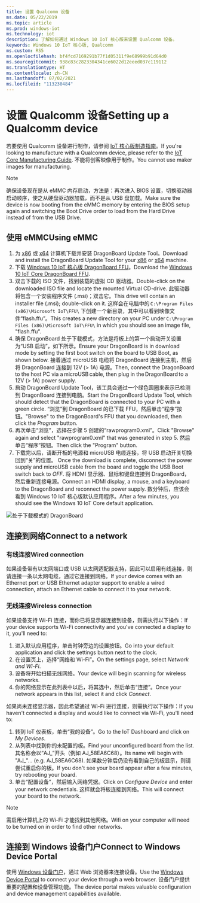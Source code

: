 ```yaml
---
title: 设置 Qualcomm 设备
ms.date: 05/22/2019
ms.topic: article
ms.prod: windows-iot
ms.technology: iot
description: 了解如何通过 Windows 10 IoT 核心版来设置 Qualcomm 设备。
keywords: Windows 10 IoT 核心版, Qualcomm
ms.custom: RS5
ms.openlocfilehash: bf4fcd7169291b77f1d05311f9e68999b91d64d0
ms.sourcegitcommit: 938c83c2823304341ce6022d12eeed037c119112
ms.translationtype: HT
ms.contentlocale: zh-CN
ms.lasthandoff: 07/02/2021
ms.locfileid: "113230484"
---
```

# <a name="setting-up-a-qualcomm-device"></a><span data-ttu-id="3f36e-104">设置 Qualcomm 设备</span><span class="sxs-lookup"><span data-stu-id="3f36e-104">Setting up a Qualcomm device</span></span>

<span data-ttu-id="3f36e-105">若要使用 Qualcomm 设备进行制作，请参阅 [IoT 核心版制造指南](https://docs.microsoft.com/windows-hardware/manufacture/iot/iot-core-manufacturing-guide)。</span><span class="sxs-lookup"><span data-stu-id="3f36e-105">If you're looking to manufacture with a Qualcomm device, please refer to the [IoT Core Manufacturing Guide](https://docs.microsoft.com/windows-hardware/manufacture/iot/iot-core-manufacturing-guide).</span></span> <span data-ttu-id="3f36e-106">不能将创客映像用于制作。</span><span class="sxs-lookup"><span data-stu-id="3f36e-106">You cannot use maker images for manufacturing.</span></span>

> [!NOTE]
> <span data-ttu-id="3f36e-107">确保设备现在是从 eMMC 内存启动，方法是：再次进入 BIOS 设置，切换驱动器启动顺序，使之从硬盘驱动器加载，而不是从 USB 盘加载。</span><span class="sxs-lookup"><span data-stu-id="3f36e-107">Make sure the device is now booting from the eMMC memory by entering the BIOS setup again and switching the Boot Drive order to load from the Hard Drive instead of from the USB Drive.</span></span>

## <a name="using-emmc"></a><span data-ttu-id="3f36e-108">使用 eMMC</span><span class="sxs-lookup"><span data-stu-id="3f36e-108">Using eMMC</span></span>

1. <span data-ttu-id="3f36e-109">为 [x86](https://developer.qualcomm.com/download/db410c/windows-10-iot-update-tool-dragonboard-410c-x86.zip) 或 [x64](https://developer.qualcomm.com/download/db410c/windows-10-iot-update-tool-dragonboard-410c-x64.zip) 计算机下载并安装 DragonBoard Update Tool。</span><span class="sxs-lookup"><span data-stu-id="3f36e-109">Download and install the DragonBoard Update Tool for your [x86](https://developer.qualcomm.com/download/db410c/windows-10-iot-update-tool-dragonboard-410c-x86.zip) or [x64](https://developer.qualcomm.com/download/db410c/windows-10-iot-update-tool-dragonboard-410c-x64.zip) machine.</span></span>
2. <span data-ttu-id="3f36e-110">下载 [Windows 10 IoT 核心版 DragonBoard FFU](https://docs.microsoft.com/windows/iot-core/downloads)。</span><span class="sxs-lookup"><span data-stu-id="3f36e-110">Download the [Windows 10 IoT Core DragonBoard FFU](https://docs.microsoft.com/windows/iot-core/downloads).</span></span>
3. <span data-ttu-id="3f36e-111">双击下载的 ISO 文件，找到装载的虚拟 CD 驱动器。</span><span class="sxs-lookup"><span data-stu-id="3f36e-111">Double-click on the downloaded ISO file and locate the mounted Virtual CD-drive.</span></span> <span data-ttu-id="3f36e-112">此驱动器将包含一个安装程序文件 (.msi)；双击它。</span><span class="sxs-lookup"><span data-stu-id="3f36e-112">This drive will contain an installer file (.msi); double-click on it.</span></span> <span data-ttu-id="3f36e-113">这样会在电脑中的 `C:\Program Files (x86)\Microsoft IoT\FFU\` 下创建一个新目录，其中可以看到映像文件“flash.ffu”。</span><span class="sxs-lookup"><span data-stu-id="3f36e-113">This creates a new directory on your PC under `C:\Program Files (x86)\Microsoft IoT\FFU\` in which you should see an image file, "flash.ffu".</span></span>
4. <span data-ttu-id="3f36e-114">确保 DragonBoard 处于下载模式，方法是将板上的第一个启动开关设置为“USB 启动”，如下所示。</span><span class="sxs-lookup"><span data-stu-id="3f36e-114">Ensure your DragonBoard is in download mode by setting the first boot switch on the board to USB Boot, as shown below.</span></span> <span data-ttu-id="3f36e-115">接着通过 microUSB 电缆将 DragonBoard 连接到主机，然后将 DragonBoard 连接到 12V (> 1A) 电源。</span><span class="sxs-lookup"><span data-stu-id="3f36e-115">Then, connect the DragonBoard to the host PC via a microUSB cable, then plug in the DragonBoard to a 12V (> 1A) power supply.</span></span>
5. <span data-ttu-id="3f36e-116">启动 DragonBoard Update Tool，该工具会通过一个绿色圆圈来表示已检测到 DragonBoard 连接到电脑。</span><span class="sxs-lookup"><span data-stu-id="3f36e-116">Start the DragonBoard Update Tool, which should detect that the DragonBoard is connected to your PC with a green circle.</span></span> <span data-ttu-id="3f36e-117">“浏览”到 DragonBoard 的已下载 FFU，然后单击“程序”按钮。</span><span class="sxs-lookup"><span data-stu-id="3f36e-117">"Browse" to the DragonBoard's FFU that you downloaded, then click the _Program_ button.</span></span>
6. <span data-ttu-id="3f36e-118">再次单击“浏览”，选择在步骤 5 创建的“rawprogram0.xml”。</span><span class="sxs-lookup"><span data-stu-id="3f36e-118">Click "Browse" again and select "rawprogram0.xml" that was generated in step 5.</span></span> <span data-ttu-id="3f36e-119">然后单击“程序”按钮。</span><span class="sxs-lookup"><span data-stu-id="3f36e-119">Then click the "Program" button.</span></span>
7. <span data-ttu-id="3f36e-120">下载完以后，请断开板的电源和 microUSB 电缆连接，将 USB 启动开关切换回到“关”的位置。 </span><span class="sxs-lookup"><span data-stu-id="3f36e-120">Once the download is complete, disconnect the power supply and microUSB cable from the board and toggle the USB Boot switch back to _OFF_.</span></span> <span data-ttu-id="3f36e-121">将 HDMI 显示器、鼠标和键盘连接到 DragonBoard，然后重新连接电源。</span><span class="sxs-lookup"><span data-stu-id="3f36e-121">Connect an HDMI display, a mouse, and a keyboard to the DragonBoard and reconnect the power supply.</span></span> <span data-ttu-id="3f36e-122">数分钟后，应该会看到 Windows 10 IoT 核心版默认应用程序。</span><span class="sxs-lookup"><span data-stu-id="3f36e-122">After a few minutes, you should see the Windows 10 IoT Core default application.</span></span> 

![处于下载模式的 DragonBoard](../media/DeviceSetup/db1.png)

## <a name="connect-to-a-network"></a><span data-ttu-id="3f36e-124">连接到网络</span><span class="sxs-lookup"><span data-stu-id="3f36e-124">Connect to a network</span></span>

### <a name="wired-connection"></a><span data-ttu-id="3f36e-125">有线连接</span><span class="sxs-lookup"><span data-stu-id="3f36e-125">Wired connection</span></span>
<span data-ttu-id="3f36e-126">如果设备带有以太网端口或 USB 以太网适配器支持，因此可以启用有线连接，则请连接一条以太网电缆，通过它连接到网络。</span><span class="sxs-lookup"><span data-stu-id="3f36e-126">If your device comes with an Ethernet port or USB Ethernet adapter support to enable a wired connection, attach an Ethernet cable to connect it to your network.</span></span>

### <a name="wireless-connection"></a><span data-ttu-id="3f36e-127">无线连接</span><span class="sxs-lookup"><span data-stu-id="3f36e-127">Wireless connection</span></span>
<span data-ttu-id="3f36e-128">如果设备支持 Wi-Fi 连接，而你已将显示器连接到设备，则需执行以下操作：</span><span class="sxs-lookup"><span data-stu-id="3f36e-128">If your device supports Wi-Fi connectivity and you've connected a display to it, you'll need to:</span></span>

1. <span data-ttu-id="3f36e-129">进入默认应用程序，单击时钟旁边的设置按钮。</span><span class="sxs-lookup"><span data-stu-id="3f36e-129">Go into your default application and click the settings button next to the clock.</span></span>
2. <span data-ttu-id="3f36e-130">在设置页上，选择“网络和 Wi-Fi”。</span><span class="sxs-lookup"><span data-stu-id="3f36e-130">On the settings page, select _Network and Wi-Fi_.</span></span>
3. <span data-ttu-id="3f36e-131">设备将开始扫描无线网络。</span><span class="sxs-lookup"><span data-stu-id="3f36e-131">Your device will begin scanning for wireless networks.</span></span>
4. <span data-ttu-id="3f36e-132">你的网络显示在此列表中以后，将其选中，然后单击“连接”。</span><span class="sxs-lookup"><span data-stu-id="3f36e-132">Once your network appears in this list, select it and click _Connect_.</span></span>

<span data-ttu-id="3f36e-133">如果尚未连接显示器，因此希望通过 Wi-Fi 进行连接，则需执行以下操作：</span><span class="sxs-lookup"><span data-stu-id="3f36e-133">If you haven't connected a display and would like to connect via Wi-Fi, you'll need to:</span></span>

1. <span data-ttu-id="3f36e-134">转到 IoT 仪表板，单击“我的设备”。</span><span class="sxs-lookup"><span data-stu-id="3f36e-134">Go to the IoT Dashboard and click on _My Devices_.</span></span>
2. <span data-ttu-id="3f36e-135">从列表中找到你的未配置的板。</span><span class="sxs-lookup"><span data-stu-id="3f36e-135">Find your unconfigured board from the list.</span></span> <span data-ttu-id="3f36e-136">其名称会以“AJ_”开头（例如 AJ_58EA6C68）。</span><span class="sxs-lookup"><span data-stu-id="3f36e-136">Its name will begin with "AJ_"... (e.g. AJ_58EA6C68).</span></span> <span data-ttu-id="3f36e-137">如果数分钟后仍没有看到自己的板显示，则请尝试重启你的板。</span><span class="sxs-lookup"><span data-stu-id="3f36e-137">If you don't see your board appear after a few minutes, try rebooting your board.</span></span>
3. <span data-ttu-id="3f36e-138">单击“配置设备”，然后输入网络凭据。</span><span class="sxs-lookup"><span data-stu-id="3f36e-138">Click on _Configure Device_ and enter your network credentials.</span></span> <span data-ttu-id="3f36e-139">这样就会将板连接到网络。</span><span class="sxs-lookup"><span data-stu-id="3f36e-139">This will connect your board to the network.</span></span>

> [!NOTE]
> <span data-ttu-id="3f36e-140">需启用计算机上的 Wi-Fi 才能找到其他网络。</span><span class="sxs-lookup"><span data-stu-id="3f36e-140">Wifi on your computer will need to be turned on in order to find other networks.</span></span>

## <a name="connect-to-windows-device-portal"></a><span data-ttu-id="3f36e-141">连接到 Windows 设备门户</span><span class="sxs-lookup"><span data-stu-id="3f36e-141">Connect to Windows Device Portal</span></span>

<span data-ttu-id="3f36e-142">使用 [Windows 设备门户](../manage-your-device/DevicePortal.md)，通过 Web 浏览器来连接设备。</span><span class="sxs-lookup"><span data-stu-id="3f36e-142">Use the [Windows Device Portal](../manage-your-device/DevicePortal.md) to connect your device through a web browser.</span></span> <span data-ttu-id="3f36e-143">设备门户提供重要的配置和设备管理功能。</span><span class="sxs-lookup"><span data-stu-id="3f36e-143">The device portal makes valuable configuration and device management capabilities available.</span></span> 



